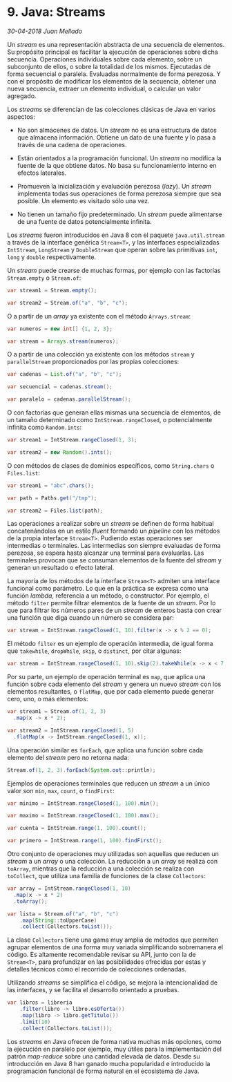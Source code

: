 # 9. Java: Streams

_30-04-2018_ _Juan Mellado_

Un _stream_ es una representación abstracta de una secuencia de elementos. Su propósito principal es facilitar la ejecución de operaciones sobre dicha secuencia. Operaciones individuales sobre cada elemento, sobre un subconjunto de ellos, o sobre la totalidad de los mismos. Ejecutadas de forma secuencial o paralela. Evaluadas normalmente de forma perezosa. Y con el propósito de modificar los elementos de la secuencia, obtener una nueva secuencia, extraer un elemento individual, o calcular un valor agregado.

Los _streams_ se diferencian de las colecciones clásicas de Java en varios aspectos:

- No son almacenes de datos. Un _stream_ no es una estructura de datos que almacena información. Obtiene un dato de una fuente y lo pasa a través de una cadena de operaciones.

- Están orientados a la programación funcional. Un _stream_ no modifica la fuente de la que obtiene datos. No basa su funcionamiento interno en efectos laterales.

- Promueven la inicialización y evaluación perezosa (_lazy_). Un _stream_ implementa todas sus operaciones de forma perezosa siempre que sea posible. Un elemento es visitado sólo una vez.

- No tienen un tamaño fijo predeterminado. Un _stream_ puede alimentarse de una fuente de datos potencialmente infinita.

Los _streams_ fueron introducidos en Java 8 con el paquete ```java.util.stream``` a través de la interface genérica ```Stream<T>```, y las interfaces especializadas ```IntStream```, ```LongStream``` y ```DoubleStream``` que operan sobre las primitivas ```int```, ```long``` y ```double``` respectivamente.

Un _stream_ puede crearse de muchas formas, por ejemplo con las factorías ```Stream.empty``` o ```Stream.of```:

```java
var stream1 = Stream.empty();

var stream2 = Stream.of("a", "b", "c");
```

O a partir de un _array_ ya existente con el método ```Arrays.stream```:

```java
var numeros = new int[] {1, 2, 3};

var stream = Arrays.stream(numeros);
```

O a partir de una colección ya existente con los métodos ```stream``` y ```parallelStream``` proporcionados por las propias colecciones:

```java
var cadenas = List.of("a", "b", "c");

var secuencial = cadenas.stream();

var paralelo = cadenas.parallelStream();
```

O con factorías que generan ellas mismas una secuencia de elementos, de un tamaño determinado como ```IntStream.rangeClosed```, o potencialmente infinita como ```Random.ints```:

```java
var stream1 = IntStream.rangeClosed(1, 3);

var stream2 = new Random().ints();
```

O con métodos de clases de dominios específicos, como ```String.chars``` o ```Files.list```:

```java
var stream1 = "abc".chars();

var path = Paths.get("/tmp");

var stream2 = Files.list(path);
```

Las operaciones a realizar sobre un _stream_ se definen de forma habitual concatenándolas en un estilo _fluent_ formando un _pipeline_ con los métodos de la propia interface ```Stream<T>```. Pudiendo estas operaciones ser intermedias o terminales. Las intermedias son siempre evaluadas de forma perezosa, se espera hasta alcanzar una terminal para evaluarlas. Las terminales provocan que se consuman elementos de la fuente del _stream_ y generan un resultado o efecto lateral.

La mayoría de los métodos de la interface ```Stream<T>``` admiten una interface funcional como parámetro. Lo que en la práctica se expresa como una función _lambda_, referencia a un método, o constructor. Por ejemplo, el método ```filter``` permite filtrar elementos de la fuente de un _stream_. Por lo que para filtrar los números pares de un _stream_ de enteros basta con crear una función que diga cuando un número se considera par:

```java
var stream = IntStream.rangeClosed(1, 10).filter(x -> x % 2 == 0);
```

El método ```filter``` es un ejemplo de operación intermedia, de igual forma que ```takewhile```, ```dropWhile```, ```skip```, o ```distinct```, por citar algunas:

```java
var stream = IntStream.rangeClosed(1, 10).skip(2).takeWhile(x -> x < 7);
```

Por su parte, un ejemplo de operación terminal es ```map```, que aplica una función sobre cada elemento del _stream_ y genera un nuevo _stream_ con los elementos resultantes, o ```flatMap```, que por cada elemento puede generar cero, uno, o más elementos:

```java
var stream1 = Stream.of(1, 2, 3)
  .map(x -> x * 2);

var stream2 = IntStream.rangeClosed(1, 5)
  .flatMap(x -> IntStream.rangeClosed(1, x));
```

Una operación similar es ```forEach```, que aplica una función sobre cada elemento del _stream_ pero no retorna nada:

```java
Stream.of(1, 2, 3).forEach(System.out::println);
```

Ejemplos de operaciones terminales que reducen un _stream_ a un único valor son ```min```, ```max```, ```count```, o ```findFirst```:

```java
var minimo = IntStream.rangeClosed(1, 100).min();

var maximo = IntStream.rangeClosed(1, 100).max();

var cuenta = IntStream.range(1, 100).count();

var primero = IntStream.range(1, 100).findFirst();
```

Otro conjunto de operaciones muy utilizadas son aquellas que reducen un _stream_ a un _array_ o una colección. La reducción a un _array_ se realiza con ```toArray```, mientras que la reducción a una colección se realiza con ```toCollect```, que utiliza una familia de funciones de la clase ```Collectors```:

```java
var array = IntStream.rangeClosed(1, 10)
  .map(x -> x * 2)
  .toArray();

var lista = Stream.of("a", "b", "c")
    .map(String::toUpperCase)
    .collect(Collectors.toList());
```

La clase ```Collectors``` tiene una gama muy amplia de métodos que permiten agrupar elementos de una forma muy variada simplificando sobremanera el código. Es altamente recomendable revisar su API, junto con la de ```Stream<T>```, para profundizar en las posibilidades ofrecidas por estas y detalles técnicos como el recorrido de colecciones ordenadas.

Utilizando _streams_ se simplifica el código, se mejora la intencionalidad de las interfaces, y se facilita el desarrollo orientado a pruebas.

```java
var libros = libreria
    .filter(libro -> libro.esOferta())
    .map(libro -> libro.getTitulo())
    .limit(10)
    .collect(Collectors.toList());
```

Los _streams_ en Java ofrecen de forma nativa muchas más opciones, como la ejecución en paralelo por ejemplo, muy útiles para la implementación del patrón _map-reduce_ sobre una cantidad elevada de datos. Desde su introducción en Java 8 han ganado mucha popularidad e introducido la programación funcional de forma natural en el ecosistema de Java.
